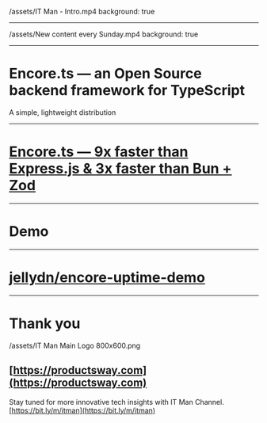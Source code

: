 /assets/IT Man - Intro.mp4
background: true

---

/assets/New content every Sunday.mp4
background: true

---

# Encore.ts — an Open Source backend framework for TypeScript

A simple, lightweight distribution

---

# [Encore.ts — 9x faster than Express.js & 3x faster than Bun + Zod](https://dev.to/encore/encorets-9x-faster-than-expressjs-3x-faster-than-bun-zod-4boe)

---

# Demo

---

# [jellydn/encore-uptime-demo](https://github.com/jellydn/encore-uptime-demo)

---

# Thank you

/assets/IT Man Main Logo 800x600.png

## [https://productsway.com](https://productsway.com)

Stay tuned for more innovative tech insights with IT Man Channel.
[https://bit.ly/m/itman](https://bit.ly/m/itman)
